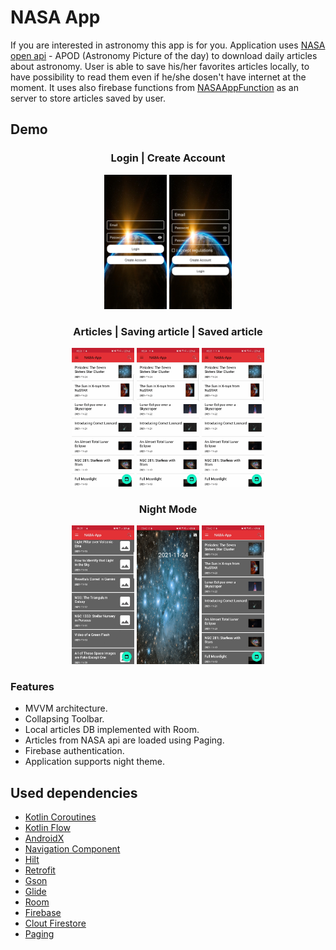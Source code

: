 # NASA App

If you are interested in astronomy this app is for you. Application
uses [NASA open api](https://api.nasa.gov/) - APOD (Astronomy Picture of the day) to download daily articles about astronomy. User is able
to save his/her favorites articles locally, to have possibility to read them
even if he/she dosen't have internet at the moment. It uses also firebase functions from [NASAAppFunction](https://github.com/DominikKossinski/NasaAppFunctions)
as an server to store articles saved by user.

## Demo

###

<h3 align="center">Login | Create Account</h3>
<p align="center">
  <img src="readme-assets/login.jpg" width="100" /> 
  <img src="readme-assets/create-account.jpg" width="100" />
</p>


<h3 align="center">Articles | Saving article | Saved article</h3>
<p align="center">
  <img src="readme-assets/articles.gif?raw=true" width="100" />
  <img src="readme-assets/saving_article.gif?raw=true" width="100" /> 
  <img src="readme-assets/saved_article.gif?raw=true" width="100" />
</p>


<h3 align="center">Night Mode</h3>
<p align="center">
  <img src="readme-assets/dark_articles.gif?raw=true" width="100" />
  <img src="readme-assets/dark_saving_article.gif?raw=true" width="100" /> 
  <img src="readme-assets/dark_saved_article.gif?raw=true" width="100" />
</p>


### Features

- MVVM architecture.
- Collapsing Toolbar.
- Local articles DB implemented with Room.
- Articles from NASA api are loaded using Paging.
- Firebase authentication.
- Application supports night theme.

## Used dependencies

- [Kotlin Coroutines](https://developer.android.com/kotlin/coroutines)
- [Kotlin Flow](https://developer.android.com/kotlin/flow)
- [AndroidX](https://developer.android.com/jetpack/androidx)
- [Navigation Component](https://developer.android.com/training/dependency-injection/hilt-android)
- [Hilt](https://developer.android.com/training/dependency-injection/hilt-android)
- [Retrofit](https://square.github.io/retrofit/)
- [Gson](https://github.com/google/gson)
- [Glide](https://github.com/bumptech/glide)
- [Room](https://developer.android.com/jetpack/androidx/releases/room)
- [Firebase](https://firebase.google.com/docs/android/setup)
- [Clout Firestore](https://firebase.google.com/docs/firestore)
- [Paging](https://developer.android.com/topic/libraries/architecture/paging)

